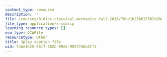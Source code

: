 ```yaml
---
content_type: resource
description: ''
file: /courses/8-01sc-classical-mechanics-fall-2016/7dbe1b256617582b99d6905f7d0a3ff1_rd9d0WBFzt8.vtt
file_type: application/x-subrip
learning_resource_types: []
ocw_type: OCWFile
resourcetype: Other
title: 3play caption file
uid: 7dbe1b25-6617-582b-99d6-905f7d0a3ff1
---
```

